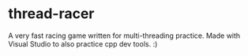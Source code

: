 # thread-racer
A very fast racing game written for multi-threading practice. Made with Visual Studio to also practice cpp dev tools. :)
